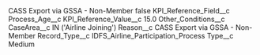 <?xml version="1.0" encoding="UTF-8"?>
<CustomMetadata xmlns="http://soap.sforce.com/2006/04/metadata" xmlns:xsi="http://www.w3.org/2001/XMLSchema-instance" xmlns:xsd="http://www.w3.org/2001/XMLSchema">
    <label>CASS Export via GSSA - Non-Member</label>
    <protected>false</protected>
    <values>
        <field>KPI_Reference_Field__c</field>
        <value xsi:type="xsd:string">Process_Age__c</value>
    </values>
    <values>
        <field>KPI_Reference_Value__c</field>
        <value xsi:type="xsd:double">15.0</value>
    </values>
    <values>
        <field>Other_Conditions__c</field>
        <value xsi:type="xsd:string">CaseArea__c IN (&apos;Airline Joining&apos;)</value>
    </values>
    <values>
        <field>Reason__c</field>
        <value xsi:type="xsd:string">CASS Export via GSSA - Non-Member</value>
    </values>
    <values>
        <field>Record_Type__c</field>
        <value xsi:type="xsd:string">IDFS_Airline_Participation_Process</value>
    </values>
    <values>
        <field>Type__c</field>
        <value xsi:type="xsd:string">Medium</value>
    </values>
</CustomMetadata>
